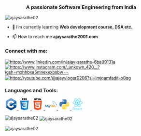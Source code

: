 <h3 align="center">A passionate Software Engineering from India</h3>

<p align="left"> <img src="https://komarev.com/ghpvc/?username=ajaysarathe02&label=Profile%20views&color=0e75b6&style=flat" alt="ajaysarathe02" /> </p>

- 🌱 I’m currently learning **Web development course, DSA etc.**

- 📫 How to reach me **ajaysarathe2001.com**

<h3 align="left">Connect with me:</h3>
<p align="left">
<a href="https://linkedin.com/in/https://www.linkedin.com/in/ajay-sarathe-6ba99131a" target="blank"><img align="center" src="https://raw.githubusercontent.com/rahuldkjain/github-profile-readme-generator/master/src/images/icons/Social/linked-in-alt.svg" alt="https://www.linkedin.com/in/ajay-sarathe-6ba99131a" height="30" width="40" /></a>
<a href="https://instagram.com/https://www.instagram.com/_unkown_420__?igsh=mxhhbxa5mnexexbsbw==" target="blank"><img align="center" src="https://raw.githubusercontent.com/rahuldkjain/github-profile-readme-generator/master/src/images/icons/Social/instagram.svg" alt="https://www.instagram.com/_unkown_420__?igsh=mxhhbxa5mnexexbsbw==" height="30" width="40" /></a>
<a href="https://www.youtube.com/c/https://youtube.com/@ajayvloger0206?si=lmjqamfadit-o0qg" target="blank"><img align="center" src="https://raw.githubusercontent.com/rahuldkjain/github-profile-readme-generator/master/src/images/icons/Social/youtube.svg" alt="https://youtube.com/@ajayvloger0206?si=lmjqamfadit-o0qg" height="30" width="40" /></a>
</p>

<h3 align="left">Languages and Tools:</h3>
<p align="left"> <a href="https://www.w3schools.com/cpp/" target="_blank" rel="noreferrer"> <img src="https://raw.githubusercontent.com/devicons/devicon/master/icons/cplusplus/cplusplus-original.svg" alt="cplusplus" width="40" height="40"/> </a> <a href="https://www.w3schools.com/css/" target="_blank" rel="noreferrer"> <img src="https://raw.githubusercontent.com/devicons/devicon/master/icons/css3/css3-original-wordmark.svg" alt="css3" width="40" height="40"/> </a> <a href="https://www.w3.org/html/" target="_blank" rel="noreferrer"> <img src="https://raw.githubusercontent.com/devicons/devicon/master/icons/html5/html5-original-wordmark.svg" alt="html5" width="40" height="40"/> </a> <a href="https://www.mysql.com/" target="_blank" rel="noreferrer"> <img src="https://raw.githubusercontent.com/devicons/devicon/master/icons/mysql/mysql-original-wordmark.svg" alt="mysql" width="40" height="40"/> </a> <a href="https://www.python.org" target="_blank" rel="noreferrer"> <img src="https://raw.githubusercontent.com/devicons/devicon/master/icons/python/python-original.svg" alt="python" width="40" height="40"/> </a> <a href="https://reactjs.org/" target="_blank" rel="noreferrer"> <img src="https://raw.githubusercontent.com/devicons/devicon/master/icons/react/react-original-wordmark.svg" alt="react" width="40" height="40"/> </a> </p>

<p><img align="left" src="https://github-readme-stats.vercel.app/api/top-langs?username=ajaysarathe02&show_icons=true&locale=en&layout=compact" alt="ajaysarathe02" /></p>

<p>&nbsp;<img align="center" src="https://github-readme-stats.vercel.app/api?username=ajaysarathe02&show_icons=true&locale=en" alt="ajaysarathe02" /></p>

<p><img align="center" src="https://github-readme-streak-stats.herokuapp.com/?user=ajaysarathe02&" alt="ajaysarathe02" /></p>
